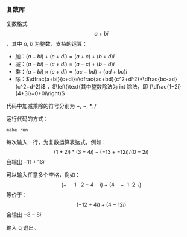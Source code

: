 ### 复数库

复数格式 $$a+bi$$，其中 $a,\ b$ 为整数，支持的运算：

- 加：$(a+bi)+(c+di)=(a+c)+(b+d)i$
- 减：$(a+bi)-(c+di)=(a-c)+(b-d)i$
- 乘：$(a+bi)\times(c+di)=(ac-bd)+(ad+bc)i$
- 除：$\dfrac{a+bi}{c+di}=\dfrac{ac+bd}{c^2+d^2}+\dfrac{bc-ad}{c^2+d^2}i$ ，$\left(\text{其中整数除法为 int 除法，即 }\dfrac{1+2i}{4+3i}=0+0i\right)$

代码中加减乘除的符号分别为 $+,\ -,\ *,\ /$

运行代码的方式：

```shell
make run
```

每次输入一行，为复数运算表达式，例如：
$$
(1+2i)*(3+4i)-(-13+-12i)/(0-2i)
$$
会输出 $-11+16i$

可以输入任意多个空格，例如：
$$
(-\ \ \ \ \ 1\ \ \ 2\ +\ 4\ \ \ \ i) + (4\ \ \ \ -\ \ 1\ \ 2\ \ i)
$$
等价于：
$$
(-12+4i)+(4-12i)
$$
会输出 $-8-8i$

输入 q 退出。
